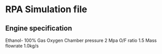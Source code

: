 # RPA Simulation file
## Engine specification
Ethanol- 100%
Gas Oxygen
Chamber pressure 2 Mpa
O/F ratio 1.5
Mass flowrate 1.0kg/s